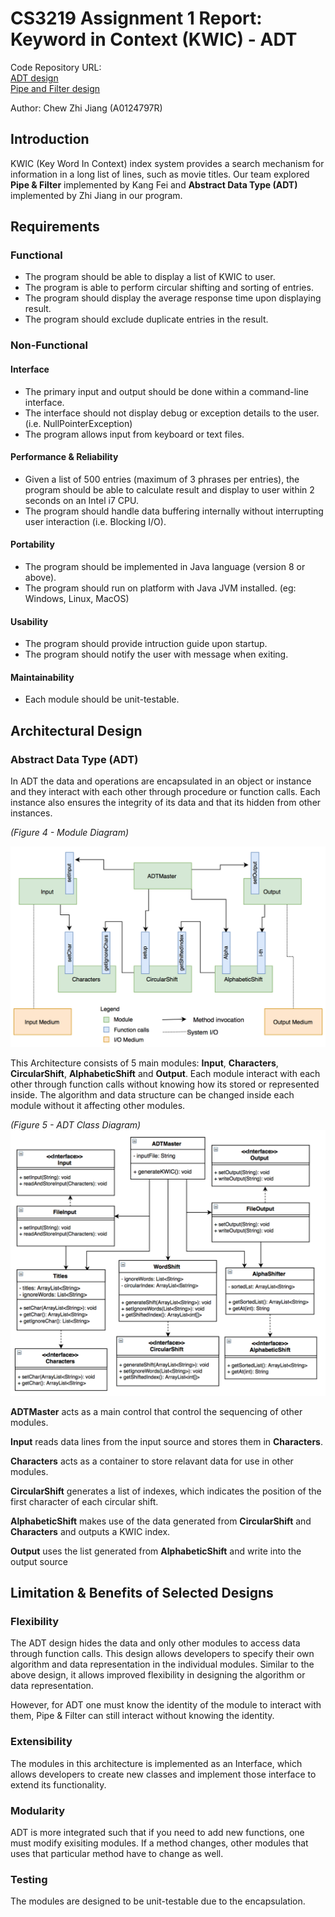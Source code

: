 # CS3219 Assignment 1 Report: Keyword in Context (KWIC) - ADT

Code Repository URL:  
[ADT design](https://github.com/zavfel/kwic-adt)  
[Pipe and Filter design](https://github.com/kfwong/cs3219-kwic)

Author: Chew Zhi Jiang (A0124797R)

## Introduction
KWIC (Key Word In Context) index system provides a search mechanism for
information in a long list of lines, such as movie titles. Our team explored
**Pipe & Filter** implemented by Kang Fei and 
**Abstract Data Type (ADT)** implemented by Zhi Jiang in our program.

## Requirements
### Functional
- The program should be able to display a list of KWIC to user.
- The program is able to perform circular shifting and sorting of entries.
- The program should display the average response time upon displaying result.
- The program should exclude duplicate entries in the result.

### Non-Functional
#### Interface
- The primary input and output should be done within a command-line interface.
- The interface should not display debug or exception details to the user.
(i.e. NullPointerException)
- The program allows input from keyboard or text files.

#### Performance & Reliability
- Given a list of 500 entries (maximum of 3 phrases per entries), the program
should be able to calculate result and display to user within 2 seconds on an
Intel i7 CPU.
- The program should handle data buffering internally without interrupting user
interaction (i.e. Blocking I/O).

#### Portability
- The program should be implemented in Java language (version 8 or above).
- The program should run on platform with Java JVM installed. (eg: Windows,
Linux, MacOS)

#### Usability
- The program should provide intruction guide upon startup.
- The program should notify the user with message when exiting.

#### Maintainability
- Each module should be unit-testable.

## Architectural Design

### Abstract Data Type (ADT)
In ADT the data and operations are encapsulated in an object or instance and they interact 
with each other through procedure or function calls. Each instance also ensures the integrity 
of its data and that its hidden from other instances.

*(Figure 4 - Module Diagram)*

<img src="/png/Module_diagram.png" width="600"> 

This Architecture consists of 5 main modules: 
**Input**, **Characters**, **CircularShift**, **AlphabeticShift** and **Output**. 
Each module interact with each other through function calls without knowing how its stored or represented inside. 
The algorithm and data structure can be changed inside each module without it affecting other modules.

*(Figure 5 - ADT Class Diagram)*
<img src="/png/adt_class_diagram.png" width="650">

**ADTMaster** acts as a main control that control the sequencing of other modules.

**Input** reads data lines from the input source and stores them in **Characters**.

**Characters** acts as a container to store relavant data for use in other modules.

**CircularShift** generates a list of indexes, which indicates the position of the first character of each circular shift.

**AlphabeticShift** makes use of the data generated from **CircularShift** and **Characters** and outputs a KWIC index.

**Output** uses the list generated from **AlphabeticShift** and write into the output source

## Limitation & Benefits of Selected Designs
### Flexibility
The ADT design hides the data and only other modules to access data through function calls. 
This design allows developers to specify their own algorithm and data representation 
in the individual modules. Similar to the above design, it allows improved flexibility 
in designing the algorithm or data representation.

However, for ADT one must know the identity of the module to interact with them, 
Pipe & Filter can still interact without knowing the identity.

### Extensibility
The modules in this architecture is implemented as an Interface, which allows 
developers to create new classes and implement those interface to extend its functionality.

### Modularity
ADT is more integrated such that if you need to add new functions, one must modify 
exisiting modules. If a method changes, other modules that uses that particular 
method have to change as well.

### Testing
The modules are designed to be unit-testable due to the encapsulation.
